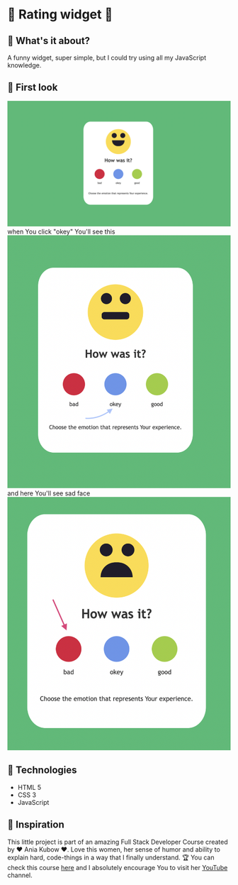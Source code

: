#   🎡 Rating widget 🎡

## 🌟 What's it about?

A funny widget, super simple, but I could try using all my JavaScript knowledge.  

## 🌟 First look 
![first page](./img/screen_1.png)
when You click "okey" You'll see this
![secondt page](./img/screen_2.png)
and here You'll see sad face
![third page](./img/screen_3.png)

## 🌟 Technologies

+ HTML 5
+ CSS 3
+ JavaScript

## 🌟 Inspiration
This little project is part of an amazing Full Stack Developer Course created by  ♥ Ania Kubow ♥. Love this women, her sense of humor and ability to explain hard, code-things in a way that I finally understand. 🏆
You can check this course [here](https://www.codewithania.com/about) and I absolutely encourage You to visit her [YouTube](https://www.youtube.com/@AniaKubow) channel.
